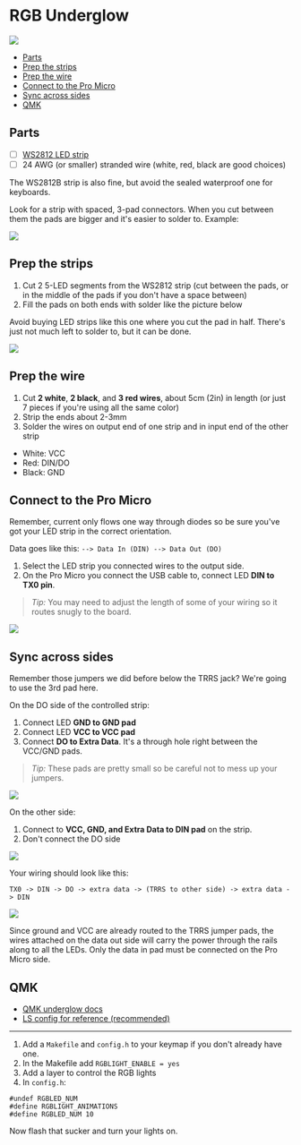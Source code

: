 # RGB Underglow

![](http://i.imgur.com/qFXhuu1.jpg)

<!-- START doctoc generated TOC please keep comment here to allow auto update -->
<!-- DON'T EDIT THIS SECTION, INSTEAD RE-RUN doctoc TO UPDATE -->


- [Parts](#parts)
- [Prep the strips](#prep-the-strips)
- [Prep the wire](#prep-the-wire)
- [Connect to the Pro Micro](#connect-to-the-pro-micro)
- [Sync across sides](#sync-across-sides)
- [QMK](#qmk)

<!-- END doctoc generated TOC please keep comment here to allow auto update -->

## Parts

- [ ] [WS2812 LED strip](https://www.sparkfun.com/products/12025)
- [ ] 24 AWG (or smaller) stranded wire (white, red, black are good choices)

The WS2812B strip is also fine, but avoid the sealed waterproof one for keyboards.

Look for a strip with spaced, 3-pad connectors. When you cut between them the pads are bigger and it's easier to solder to. Example:

![](http://i.imgur.com/bwrhq7p.jpg)

## Prep the strips

1. Cut 2 5-LED segments from the WS2812 strip (cut between the pads, or in the middle of the pads if you don't have a space between)
2. Fill the pads on both ends with solder like the picture below

Avoid buying LED strips like this one where you cut the pad in half.  There's just not much left to solder to, but it can be done.

![](http://i.imgur.com/70IHyql.jpg)

## Prep the wire

1. Cut **2 white**, **2 black**, and **3 red wires**, about 5cm (2in) in length (or just 7 pieces if you're using all the same color)
2. Strip the ends about 2-3mm
3. Solder the wires on output end of one strip and in input end of the other strip
  - White: VCC
  - Red: DIN/DO
  - Black: GND

## Connect to the Pro Micro

Remember, current only flows one way through diodes so be sure you've got your LED strip in the correct orientation.

Data goes like this: `--> Data In (DIN) --> Data Out (DO)`

1. Select the LED strip you connected wires to the output side.
2. On the Pro Micro you connect the USB cable to, connect LED **DIN to TX0 pin**.

> *Tip:* You may need to adjust the length of some of your wiring so it routes snugly to the board.

![](https://i.imgur.com/PuChLyP.jpg)

## Sync across sides

Remember those jumpers we did before below the TRRS jack? We're going to use the 3rd pad here.

On the DO side of the controlled strip:

1. Connect LED **GND to GND pad**
2. Connect LED **VCC to VCC pad**
3. Connect **DO to Extra Data**. It's a through hole right between the VCC/GND pads.

> *Tip:* These pads are pretty small so be careful not to mess up your jumpers.

![](http://i.imgur.com/qOv7qNQ.jpg)

On the other side:

1. Connect to **VCC, GND, and Extra Data to DIN pad** on the strip.
2. Don't connect the DO side

![](http://i.imgur.com/1IKhZG5.jpg)

Your wiring should look like this:

```
TX0 -> DIN -> DO -> extra data -> (TRRS to other side) -> extra data -> DIN
```

![](https://i.imgur.com/zUnvcsr.jpg)

Since ground and VCC are already routed to the TRRS jumper pads, the wires attached on the data out side will carry the power through the rails along to all the LEDs. Only the data in pad must be connected on the Pro Micro side.

## QMK

- [QMK underglow docs](https://github.com/qmk/qmk_firmware/wiki#rgb-under-glow-mod)
- [LS config for reference (recommended)](https://github.com/nicinabox/qmk_firmware/tree/nic/keyboards/lets_split/keymaps/nic)

---

1. Add a `Makefile` and `config.h` to your keymap if you don't already have one.
2. In the Makefile add `RGBLIGHT_ENABLE = yes`
3. Add a layer to control the RGB lights
4. In `config.h`:

```
#undef RGBLED_NUM
#define RGBLIGHT_ANIMATIONS
#define RGBLED_NUM 10
```

Now flash that sucker and turn your lights on.
